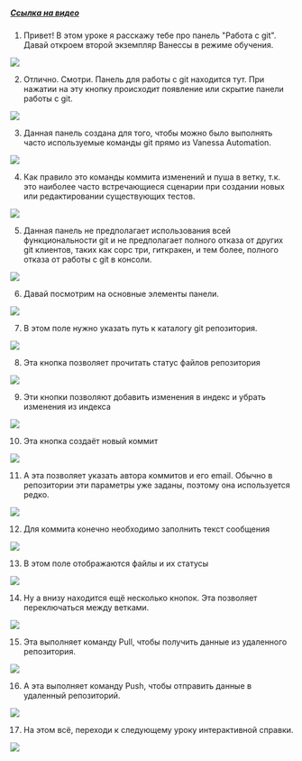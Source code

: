 ﻿##### [Ссылка на видео](https://youtu.be/tz-4dQGbNTU)

001. Привет! В этом уроке я расскажу тебе про панель "Работа с git". Давай откроем второй экземпляр Ванессы в режиме обучения.

![](https://vanessa-files.do.bit-erp.ru/Doc/1.2.040.1/MD/Глава02/images/000_ОписаниеПанелиРаботаСGit.png)

002. Отлично. Смотри. Панель для работы с git находится тут. При нажатии на эту кнопку происходит появление или скрытие панели работы с git.

![](https://vanessa-files.do.bit-erp.ru/Doc/1.2.040.1/MD/Глава02/images/004_ОписаниеПанелиРаботаСGit.png)

003. Данная панель создана для того, чтобы можно было выполнять часто используемые команды git прямо из Vanessa Automation.

![](https://vanessa-files.do.bit-erp.ru/Doc/1.2.040.1/MD/Глава02/images/008_ОписаниеПанелиРаботаСGit.png)

004. Как правило это команды коммита изменений и пуша в ветку, т.к. это наиболее часто встречающиеся сценарии при создании новых или редактировании существующих тестов.

![](https://vanessa-files.do.bit-erp.ru/Doc/1.2.040.1/MD/Глава02/images/009_ОписаниеПанелиРаботаСGit.png)

005. Данная панель не предполагает использования всей функциональности git и не предполагает полного отказа от других git клиентов, таких как сорс три, гиткракен, и тем более, полного отказа от работы с git в консоли.

![](https://vanessa-files.do.bit-erp.ru/Doc/1.2.040.1/MD/Глава02/images/010_ОписаниеПанелиРаботаСGit.png)

006. Давай посмотрим на основные элементы панели.

![](https://vanessa-files.do.bit-erp.ru/Doc/1.2.040.1/MD/Глава02/images/011_ОписаниеПанелиРаботаСGit.png)

007. В этом поле нужно указать путь к каталогу git репозитория.

![](https://vanessa-files.do.bit-erp.ru/Doc/1.2.040.1/MD/Глава02/images/014_ОписаниеПанелиРаботаСGit.png)

008. Эта кнопка позволяет прочитать статус файлов репозитория

![](https://vanessa-files.do.bit-erp.ru/Doc/1.2.040.1/MD/Глава02/images/019_ОписаниеПанелиРаботаСGit.png)

009. Эти кнопки позволяют добавить изменения в индекс и убрать изменения из индекса

![](https://vanessa-files.do.bit-erp.ru/Doc/1.2.040.1/MD/Глава02/images/024_ОписаниеПанелиРаботаСGit.png)

010. Эта кнопка создаёт новый коммит

![](https://vanessa-files.do.bit-erp.ru/Doc/1.2.040.1/MD/Глава02/images/029_ОписаниеПанелиРаботаСGit.png)

011. А эта позволяет указать автора коммитов и его email. Обычно в репозитории эти параметры уже заданы, поэтому она используется редко.

![](https://vanessa-files.do.bit-erp.ru/Doc/1.2.040.1/MD/Глава02/images/034_ОписаниеПанелиРаботаСGit.png)

012. Для коммита конечно необходимо заполнить текст сообщения

![](https://vanessa-files.do.bit-erp.ru/Doc/1.2.040.1/MD/Глава02/images/039_ОписаниеПанелиРаботаСGit.png)

013. В этом поле отображаются файлы и их статусы

![](https://vanessa-files.do.bit-erp.ru/Doc/1.2.040.1/MD/Глава02/images/047_ОписаниеПанелиРаботаСGit.png)

014. Ну а внизу находится ещё несколько кнопок. Эта позволяет переключаться между ветками.

![](https://vanessa-files.do.bit-erp.ru/Doc/1.2.040.1/MD/Глава02/images/052_ОписаниеПанелиРаботаСGit.png)

015. Эта выполняет команду Pull, чтобы получить данные из удаленного репозитория.

![](https://vanessa-files.do.bit-erp.ru/Doc/1.2.040.1/MD/Глава02/images/057_ОписаниеПанелиРаботаСGit.png)

016. А эта выполняет команду Push, чтобы отправить данные в удаленный репозиторий.

![](https://vanessa-files.do.bit-erp.ru/Doc/1.2.040.1/MD/Глава02/images/062_ОписаниеПанелиРаботаСGit.png)

017. На этом всё, переходи к следующему уроку интерактивной справки.

![](https://vanessa-files.do.bit-erp.ru/Doc/1.2.040.1/MD/Глава02/images/065_ОписаниеПанелиРаботаСGit.png)
